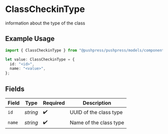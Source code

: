 # ClassCheckinType

information about the type of the class

## Example Usage

```typescript
import { ClassCheckinType } from "@pushpress/pushpress/models/components";

let value: ClassCheckinType = {
  id: "<id>",
  name: "<value>",
};
```

## Fields

| Field                  | Type                   | Required               | Description            |
| ---------------------- | ---------------------- | ---------------------- | ---------------------- |
| `id`                   | *string*               | :heavy_check_mark:     | UUID of the class type |
| `name`                 | *string*               | :heavy_check_mark:     | Name of the class type |